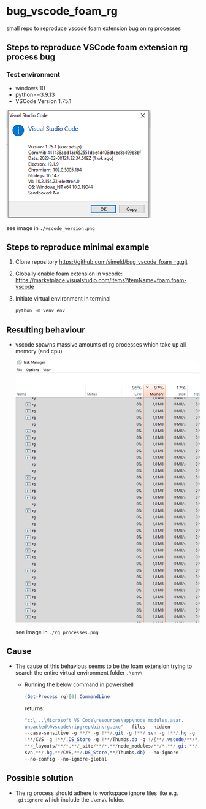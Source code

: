 # bug_vscode_foam_rg

small repo to reproduce vscode foam extension bug on rg processes

## Steps to reproduce VSCode foam extension rg process bug

### Test environment

- windows 10
- python==3.9.13
- VSCode Version 1.75.1

![](./vscode_version.png)

see image in `./vscode_version.png`

## Steps to reproduce minimal example

1. Clone repository https://github.com/simeld/bug_vscode_foam_rg.git
2. Globally enable foam extension in vscode:
   https://marketplace.visualstudio.com/items?itemName=foam.foam-vscode
3. Initiate virtual environment in terminal

   ```powershell
   python -m venv env
   ```

## Resulting behaviour

- vscode spawns massive amounts of rg processes which take up all memory (and
  cpu)

  ![](./rg_processes.png)

  see image in `./rg_processes.png`

## Cause

- The cause of this behavious seems to be the foam extension trying to search
  the entire virtual environment folder `.\env\`

  - Running the below command in powershell
    ```powershell
    (Get-Process rg)[0].CommandLine
    ```
    returns:
    ```powershell
    "c:\...\Microsoft VS Code\resources\app\node_modules.asar.
    unpacked\@vscode\ripgrep\bin\rg.exe" --files --hidden
    --case-sensitive -g **/* -g !**/.git -g !**/.svn -g !**/.hg -g
    !**/CVS -g !**/.DS_Store -g !**/Thumbs.db -g !/{**/.vscode/**/*,
    **/_layouts/**/*,**/_site/**/*,**/node_modules/**/*,**/.git,**/.
    svn,**/.hg,**/CVS,**/.DS_Store,**/Thumbs.db} --no-ignore
    --no-config --no-ignore-global
    ```

## Possible solution

- The rg process should adhere to workspace ignore files like e.g. `.gitignore`
  which include the `.\env\` folder.

